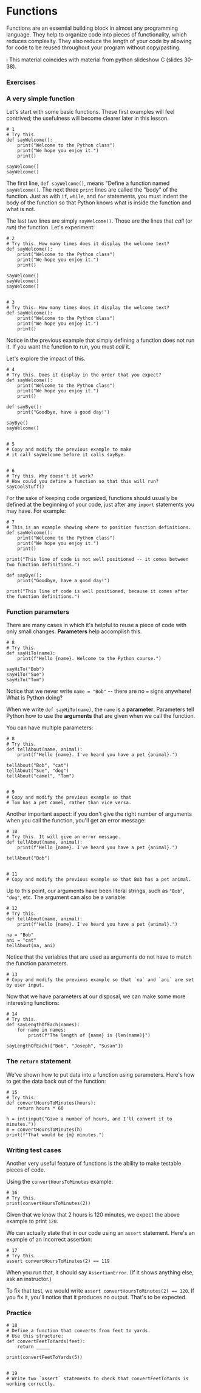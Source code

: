 # Functions

Functions are an essential building block in almost any programming language. They help to organize code into pieces of functionality, which reduces complexity. They also reduce the length of your code by allowing for code to be reused throughout your program without copy/pasting.

ℹ️ This material coincides with material from python slideshow C (slides 30-38).

### Exercises

### A very simple function

Let's start with some basic functions. These first examples will feel contrived; the usefulness will become clearer later in this lesson.

```python3
# 1
# Try this.
def sayWelcome():
    print("Welcome to the Python class")
    print("We hope you enjoy it.")
    print()

sayWelcome()
sayWelcome()
```

The first line, `def sayWelcome()`, means "Define a function named `sayWelcome()`. The next three `print` lines are called the "body" of the function. Just as with `if`, `while`, and `for` statements, you must indent the body of the function so that Python knows what is inside the function and what is not.

The last two lines are simply `sayWelcome()`. Those are the lines that _call_ (or _run_) the function. Let's experiment:

```python3
# 2
# Try this. How many times does it display the welcome text?
def sayWelcome():
    print("Welcome to the Python class")
    print("We hope you enjoy it.")
    print()

sayWelcome()
sayWelcome()
sayWelcome()


# 3
# Try this. How many times does it display the welcome text?
def sayWelcome():
    print("Welcome to the Python class")
    print("We hope you enjoy it.")
    print()
```

Notice in the previous example that simply defining a function does not run it. If you want the function to run, you must _call_ it.

Let's explore the impact of this.

```python3
# 4
# Try this. Does it display in the order that you expect?
def sayWelcome():
    print("Welcome to the Python class")
    print("We hope you enjoy it.")
    print()

def sayBye():
    print("Goodbye, have a good day!")

sayBye()
sayWelcome()


# 5
# Copy and modify the previous example to make
# it call sayWelcome before it calls sayBye.


# 6
# Try this. Why doesn't it work?
# How could you define a function so that this will run?
sayCoolStuff()
```

For the sake of keeping code organized, functions should usually be defined at the beginning of your code, just after any `import` statements you may have. For example:

```
# 7
# This is an example showing where to position function definitions.
def sayWelcome():
    print("Welcome to the Python class")
    print("We hope you enjoy it.")
    print()

print("This line of code is not well positioned -- it comes between two function definitions.")

def sayBye():
    print("Goodbye, have a good day!")

print("This line of code is well positioned, because it comes after the function definitions.")
```

### Function parameters

There are many cases in which it's helpful to reuse a piece of code with only small changes. **Parameters** help accomplish this.

```python3
# 8
# Try this.
def sayHiTo(name):
    print(f"Hello {name}. Welcome to the Python course.")

sayHiTo("Bob")
sayHiTo("Sue")
sayHiTo("Tom")
```

Notice that we never write `name = "Bob"` -- there are no `=` signs anywhere! What is Python doing?

When we write `def sayHiTo(name)`, the `name` is a **parameter**. Parameters tell Python how to use the **arguments** that are given when we call the function.

You can have multiple parameters:

```python3
# 8
# Try this.
def tellAbout(name, animal):
    print(f"Hello {name}. I've heard you have a pet {animal}.")

tellAbout("Bob", "cat")
tellAbout("Sue", "dog")
tellAbout("camel", "Tom")


# 9
# Copy and modify the previous example so that
# Tom has a pet camel, rather than vice versa.
```

Another important aspect: if you don't give the right number of arguments when you call the function, you'll get an error message:

```python3
# 10
# Try this. It will give an error message.
def tellAbout(name, animal):
    print(f"Hello {name}. I've heard you have a pet {animal}.")

tellAbout("Bob")


# 11
# Copy and modify the previous example so that Bob has a pet animal.
```

Up to this point, our arguments have been literal strings, such as `"Bob"`, `"dog"`, etc. The argument can also be a variable:

```python3
# 12
# Try this.
def tellAbout(name, animal):
    print(f"Hello {name}. I've heard you have a pet {animal}.")

na = "Bob"
ani = "cat"
tellAbout(na, ani)
```

Notice that the variables that are used as arguments do not have to match the function parameters. 

```python3
# 13
# Copy and modify the previous example so that `na` and `ani` are set by user input.
```

Now that we have parameters at our disposal, we can make some more interesting functions:

```python3
# 14
# Try this.
def sayLengthOfEach(names):
    for name in names:
        print(f"The length of {name} is {len(name)}")

sayLengthOfEach(["Bob", "Joseph", "Susan"])
```

### The `return` statement

We've shown how to put data into a function using parameters. Here's how to get the data back out of the function:

```python3
# 15
# Try this.
def convertHoursToMinutes(hours):
    return hours * 60

h = int(input("Give a number of hours, and I'll convert it to minutes."))
m = convertHoursToMinutes(h)
print(f"That would be {m} minutes.")
```

### Writing test cases

Another very useful feature of functions is the ability to make testable pieces of code.

Using the `convertHoursToMinutes` example:

```python3
# 16
# Try this.
print(convertHoursToMinutes(2))
```

Given that we know that 2 hours is 120 minutes, we expect the above example to print `120`.

We can actually state that in our code using an `assert` statement. Here's an example of an incorrect assertion:

```python3
# 17
# Try this.
assert convertHoursToMinutes(2) == 119
```

When you run that, it should say `AssertionError`. (If it shows anything else, ask an instructor.)

To fix that test, we would write `assert convertHoursToMinutes(2) == 120`. If you fix it, you'll notice that it produces no output. That's to be expected.

### Practice

```python3
# 18
# Define a function that converts from feet to yards.
# Use this structure:
def convertFeetToYards(feet):
    return _____

print(convertFeetToYards(5))


# 19
# Write two `assert` statements to check that convertFeetToYards is working correctly.
```
